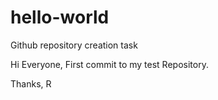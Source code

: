 # hello-world
Github repository creation task

Hi Everyone,
First commit to my test Repository.

Thanks,
R
